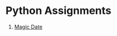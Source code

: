 # Python Assignments


1. [Magic Date](https://github.com/dnmcginn57/CMPS_4143_Contemporary/blob/master/pyAssignments/magic_date.py)
